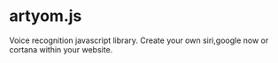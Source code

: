 # artyom.js
Voice recognition javascript library. Create your own siri,google now or cortana within your website.
